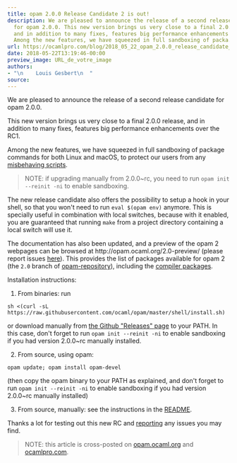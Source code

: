 ```yaml
---
title: opam 2.0.0 Release Candidate 2 is out!
description: We are pleased to announce the release of a second release candidate
  for opam 2.0.0. This new version brings us very close to a final 2.0.0 release,
  and in addition to many fixes, features big performance enhancements over the RC1.
  Among the new features, we have squeezed in full sandboxing of packa...
url: https://ocamlpro.com/blog/2018_05_22_opam_2.0.0_release_candidate_2_is_out
date: 2018-05-22T13:19:46-00:00
preview_image: URL_de_votre_image
authors:
- "\n    Louis Gesbert\n  "
source:
---
```


<p>We are pleased to announce the release of a second release candidate for opam 2.0.0.</p>
<p>This new version brings us very close to a final 2.0.0 release, and in addition to many fixes, features big performance enhancements over the RC1.</p>
<p>Among the new features, we have squeezed in full sandboxing of package commands for both Linux and macOS, to protect our users from any <a href="http://opam.ocaml.org/blog/camlp5-system/">misbehaving scripts</a>.</p>
<blockquote>
<p>NOTE: if upgrading manually from 2.0.0~rc, you need to run
<code>opam init --reinit -ni</code> to enable sandboxing.</p>
</blockquote>
<p>The new release candidate also offers the possibility to setup a hook in your shell, so that you won't need to run <code>eval $(opam env)</code> anymore. This is specially useful in combination with local switches, because with it enabled, you are guaranteed that running <code>make</code> from a project directory containing a local switch will use it.</p>
<p>The documentation has also been updated, and a preview of the opam 2 webpages can be browsed at http://opam.ocaml.org/2.0-preview/ (please report issues <a href="https://github.com/ocaml/opam2web/issues">here</a>). This provides the list of packages available for opam 2 (the <code>2.0</code> branch of <a href="https://github.com/ocaml/opam-repository/tree/2.0.0">opam-repository</a>), including the <a href="https://opam.ocaml.org/2.0-preview/packages/ocaml-base-compiler/">compiler packages</a>.</p>
<p>Installation instructions:</p>
<ol>
<li>From binaries: run
</li>
</ol>
<pre><code class="language-shell-session">sh &lt;(curl -sL https://raw.githubusercontent.com/ocaml/opam/master/shell/install.sh)
</code></pre>
<p>or download manually from <a href="https://github.com/ocaml/opam/releases/tag/2.0.0-rc2">the Github &quot;Releases&quot; page</a> to your PATH. In this case, don't forget to run <code>opam init --reinit -ni</code> to enable sandboxing if you had version 2.0.0~rc manually installed.</p>
<ol start="2">
<li>From source, using opam:
</li>
</ol>
<pre><code class="language-shell-session">opam update; opam install opam-devel
</code></pre>
<p>(then copy the opam binary to your PATH as explained, and don't forget to run <code>opam init --reinit -ni</code> to enable sandboxing if you had version 2.0.0~rc manually installed)</p>
<ol start="3">
<li>From source, manually: see the instructions in the <a href="https://github.com/ocaml/opam/tree/2.0.0-rc2#compiling-this-repo">README</a>.
</li>
</ol>
<p>Thanks a lot for testing out this new RC and <a href="https://github.com/ocaml/opam/issues">reporting</a> any issues you may find.</p>
<blockquote>
<p>NOTE: this article is cross-posted on <a href="https://opam.ocaml.org/blog/">opam.ocaml.org</a> and <a href="https://ocamlpro.com/blog">ocamlpro.com</a>.</p>
</blockquote>


